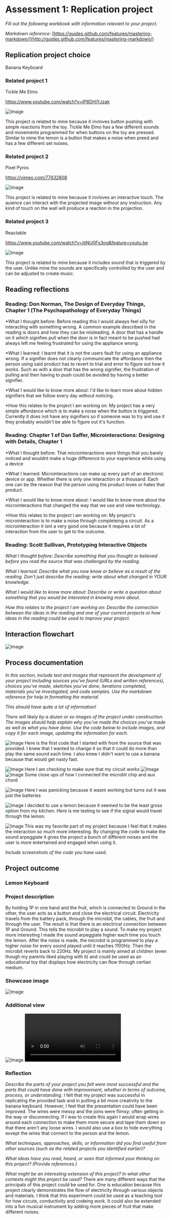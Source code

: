 # Assessment 1: Replication project

*Fill out the following workbook with information relevant to your project.*

*Markdown reference:* [https://guides.github.com/features/mastering-markdown/](http://guides.github.com/features/mastering-markdown/)

## Replication project choice ##
Banana Keyboard


### Related project 1 ###
Tickle Me Elmo

https://www.youtube.com/watch?v=IP8DHiYJzak

![Image](elmo.png)

This project is related to mine because it invloves button pushing with simple reactions from the toy. Tickle Me Elmo has a few different sounds and movements programmed for when buttons on the toy are pressed. Similar to mine the lemon is a button that makes a noise when preed and has a few different set noises.


### Related project 2 ###
Pixel Pyros

https://vimeo.com/77432808

![Image](pixel.png)

This project is related to mine because it invloves an interactive touch. The auience can interact with the projected image without any instruction. Any kind of touch on the wall will produce a reaction in the projection.


### Related project 3 ###
Reactable

https://www.youtube.com/watch?v=jtjNU0Fs3og&feature=youtu.be

![Image](Reactable.png)

This project is related to mine because it includes sound that is triggered by the user. Unlike mine the sounds are specifically controlled by the user and can be adjusted to create music.

## Reading reflections ##

### Reading: Don Norman, The Design of Everyday Things, Chapter 1 (The Psychopathology of Everyday Things) ###

*What I thought before: 
Before reading this I would always feel silly for interacting with something wrong. A common example described in the reading is doors and how they can be misleading. A door that has a handle on it which signifies pull when the door is in fact meant to be pushed had always left me feeling frustrated for using the appliance wrong.

*What I learned: 
I learnt that it is not the users fault for using an appliance wrong. If a signifier does not clearly communicate the affordance then the person using said product has to revert to trial and error to figure out how it works. Such as with a door that has the wrong signifier, the frustration of pulling and then having to push could be avoided by having a better signifier.

*What I would like to know more about:
I'd like to learn more about hidden signifiers that we follow every day without noticing.

*How this relates to the project I am working on:
My project has a very simple affordance which is to make a noise when the button is triggered. Currently it does not have any signifiers so if someone was to try and use it they probably wouldn't be able to figure out it's function.

### Reading: Chapter 1 of Dan Saffer, Microinteractions: Designing with Details, Chapter 1 ###

*What I thought before:
That microinteractions were things that you barely noticed and wouldnt make a huge difference to your experience while using a device

*What I learned: 
Microinteractions can make up every part of an electronic device or app. Whether there is only one interaction or a thousand. Each one can be the reason that the person using the product loves or hates that product.

*What I would like to know more about: 
I would like to know more about the microinteractions that changed the way that we use and view technology.

*How this relates to the project I am working on: 
My project's microinteraction is to make a noise through completeing a circuit. As a microinteraction it isnt a very good one because it requires a lot of interaction from the user to get to the outcome.

### Reading: Scott Sullivan, Prototyping Interactive Objects ###

*What I thought before: Describe something that you thought or believed before you read the source that was challenged by the reading.*

*What I learned: Describe what you now know or believe as a result of the reading. Don't just describe the reading: write about what changed in YOUR knowledge.*

*What I would like to know more about: Describe or write a question about something that you would be interested in knowing more about.*

*How this relates to the project I am working on: Describe the connection between the ideas in the reading and one of your current projects or how ideas in the reading could be used to improve your project.*


## Interaction flowchart ##

![Image](flow.png)

## Process documentation

*In this section, include text and images that represent the development of your project including sources you've found (URLs and written references), choices you've made, sketches you've done, iterations completed, materials you've investigated, and code samples. Use the markdown reference for help in formatting the material.*

*This should have quite a lot of information!*

*There will likely by a dozen or so images of the project under construction. The images should help explain why you've made the choices you've made as well as what you have done. Use the code below to include images, and copy it for each image, updating the information for each.*

![Image](bananakeyboard.png)
Here is the first code that I started with from the source that was provided. I knew that I wanted to change it so that it could do more than play the same sound each time. I also knew I didn't want to use a banana because that would get nasty fast.

![Image](circuit.png)
Here I am checking to make sure that my circuit works 
![Image](bit.png)
![Image](aux.png)
Some close ups of how I connected the microbit chip and aux chord

![Image](batteries.png)
 Here I was panicking because it wasnt working but turns out it was just the batteries

![Image](lemon.png)
I decided to use a lemon because it seemed to be the least gross option from my kitchen. Here is me testing to see if the signal would travel through the lemon.

![Image](arpegiator.png)
This was my favorite part of my project because I feel that it makes the interaction so much more interesting. By changing the code to make the sound arpeggiate it gives the project a bunch of different noises and the user is more entertained and engaged when using it.


*Include screenshots of the code you have used.*

## Project outcome ##

### Lemon Keyboard ###

### Project description ###

By holding 1P in one hand and the fruit, which is connected to Ground in the other, the user acts as a button and close the electrical circuit. Electricity travels from the battery pack, through the microbit, the cables, the fruit and through the user. The result is that there is an electrical connection between 1P and Ground. This tells the microbit to play a sound. To make my project more interesting I made the sound arpeggiate higher each time you touch the lemon.  After the noise is made, the microbit  is programmed to play a higher noise for every sound played until it reaches 1100Hz. Then the microbit reverts back to 220Hz. My project is mainly aimed at children (even though my parents liked playing with it) and could be used as an educational toy that displays how electricity can flow through certian medium.

### Showcase image ###

![Image](complete.png)

### Additional view ###

![Image](f.png)
![Video](project.mov)

### Reflection ###

*Describe the parts of your project you felt were most successful and the parts that could have done with improvement, whether in terms of outcome, process, or understanding.*
I felt that my project was successful in replicating the provided task and in putting a bit more creativity to the banana keyboard. However, I feel that the presentation could have been improved. The wires were messy and the joins were flimsy; often getting in the way or disconnecting. If I was to create this again I would wrap wires around each connection to make them more secure and tape them down so that there aren't any loose wires. I would also use a box to hide everything exvept the wires that connect to the person and the lemon.

*What techniques, approaches, skills, or information did you find useful from other sources (such as the related projects you identified earlier)?*


*What ideas have you read, heard, or seen that informed your thinking on this project? (Provide references.)*


*What might be an interesting extension of this project? In what other contexts might this project be used?*
There are many different ways that the principals of this project could be used for. One is education because this project clearly demonstrates the flow of electricity through various objects and materials. I think that this experiment could be used as a teaching tool for how circuts, conductivity and codeing work. It could also be extended into a fun musical instrument by adding more pieces of fruit that make different noises.
